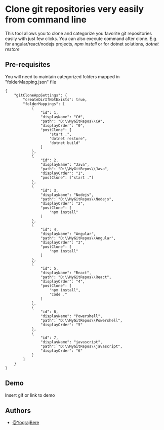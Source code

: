 
# Clone git repositories very easily from command line

This tool allows you to clone and categorize you favorite git repositories easily with just few clicks.
You can also execute command after clone. E.g. for angular/react/nodejs projects, *npm install* or for dotnet solutions, *dotnet restore*

## Pre-requisites
You will need to maintain categorized folders mapped in "folderMapping.json" file

```
{
	"gitCloneAppSettings": {
		"createDirIfNotExists": true,
		"folderMappings": [
			{
				"id": 1,
				"displayName": "C#",
				"path": "D:\\MyGitRepos\\C#",
				"displayOrder": "0",
				"postClone": [
					"start .",
					"dotnet restore",
					"dotnet build"
				]
			},
			{
				"id": 2,
				"displayName": "Java",
				"path": "D:\\MyGitRepos\\Java",
				"displayOrder": "1",
				"postClone": ["start ."]
			},
			{
				"id": 3,
				"displayName": "Nodejs",
				"path": "D:\\MyGitRepos\\Nodejs",
				"displayOrder": "2",
				"postClone": [
					"npm install"
				]
			},
			{
				"id": 4,
				"displayName": "Angular",
				"path": "D:\\MyGitRepos\\Angular",
				"displayOrder": "3",
				"postClone": [
					"npm install"
				]
			},
			{
				"id": 5,
				"displayName": "React",
				"path": "D:\\MyGitRepos\\React",
				"displayOrder": "4",
				"postClone": [
					"npm install",	
					"code ."
				]
			},
			{
				"id": 6,
				"displayName": "Powershell",
				"path": "D:\\MyGitRepos\\Powershell",
				"displayOrder": "5"
			},
			{
				"id": 7,
				"displayName": "javascript",
				"path": "D:\\MyGitRepos\\javascript",
				"displayOrder": "6"
			}
		]
	}
}

```

## Demo

Insert gif or link to demo



## Authors

- [@YograjBere](https://www.github.com/YograjBere)
